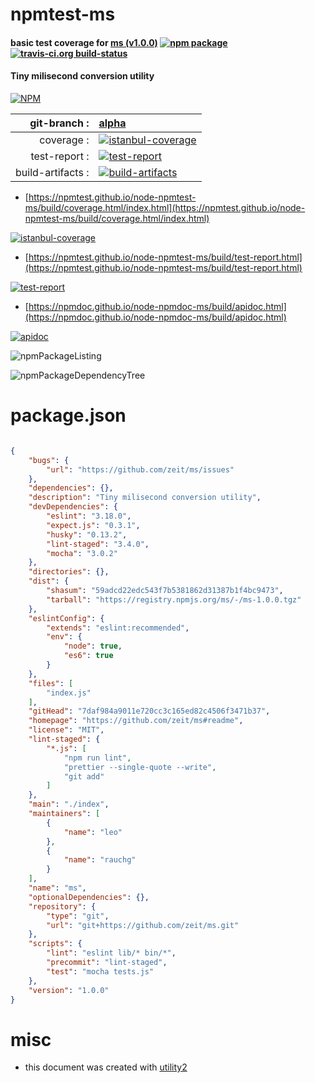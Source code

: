 # npmtest-ms

#### basic test coverage for  [ms (v1.0.0)](https://github.com/zeit/ms#readme)  [![npm package](https://img.shields.io/npm/v/npmtest-ms.svg?style=flat-square)](https://www.npmjs.org/package/npmtest-ms) [![travis-ci.org build-status](https://api.travis-ci.org/npmtest/node-npmtest-ms.svg)](https://travis-ci.org/npmtest/node-npmtest-ms)

#### Tiny milisecond conversion utility

[![NPM](https://nodei.co/npm/ms.png?downloads=true&downloadRank=true&stars=true)](https://www.npmjs.com/package/ms)

| git-branch : | [alpha](https://github.com/npmtest/node-npmtest-ms/tree/alpha)|
|--:|:--|
| coverage : | [![istanbul-coverage](https://npmtest.github.io/node-npmtest-ms/build/coverage.badge.svg)](https://npmtest.github.io/node-npmtest-ms/build/coverage.html/index.html)|
| test-report : | [![test-report](https://npmtest.github.io/node-npmtest-ms/build/test-report.badge.svg)](https://npmtest.github.io/node-npmtest-ms/build/test-report.html)|
| build-artifacts : | [![build-artifacts](https://npmtest.github.io/node-npmtest-ms/glyphicons_144_folder_open.png)](https://github.com/npmtest/node-npmtest-ms/tree/gh-pages/build)|

- [https://npmtest.github.io/node-npmtest-ms/build/coverage.html/index.html](https://npmtest.github.io/node-npmtest-ms/build/coverage.html/index.html)

[![istanbul-coverage](https://npmtest.github.io/node-npmtest-ms/build/screenCapture.buildCi.browser.%252Ftmp%252Fbuild%252Fcoverage.lib.html.png)](https://npmtest.github.io/node-npmtest-ms/build/coverage.html/index.html)

- [https://npmtest.github.io/node-npmtest-ms/build/test-report.html](https://npmtest.github.io/node-npmtest-ms/build/test-report.html)

[![test-report](https://npmtest.github.io/node-npmtest-ms/build/screenCapture.buildCi.browser.%252Ftmp%252Fbuild%252Ftest-report.html.png)](https://npmtest.github.io/node-npmtest-ms/build/test-report.html)

- [https://npmdoc.github.io/node-npmdoc-ms/build/apidoc.html](https://npmdoc.github.io/node-npmdoc-ms/build/apidoc.html)

[![apidoc](https://npmdoc.github.io/node-npmdoc-ms/build/screenCapture.buildCi.browser.%252Ftmp%252Fbuild%252Fapidoc.html.png)](https://npmdoc.github.io/node-npmdoc-ms/build/apidoc.html)

![npmPackageListing](https://npmtest.github.io/node-npmtest-ms/build/screenCapture.npmPackageListing.svg)

![npmPackageDependencyTree](https://npmtest.github.io/node-npmtest-ms/build/screenCapture.npmPackageDependencyTree.svg)



# package.json

```json

{
    "bugs": {
        "url": "https://github.com/zeit/ms/issues"
    },
    "dependencies": {},
    "description": "Tiny milisecond conversion utility",
    "devDependencies": {
        "eslint": "3.18.0",
        "expect.js": "0.3.1",
        "husky": "0.13.2",
        "lint-staged": "3.4.0",
        "mocha": "3.0.2"
    },
    "directories": {},
    "dist": {
        "shasum": "59adcd22edc543f7b5381862d31387b1f4bc9473",
        "tarball": "https://registry.npmjs.org/ms/-/ms-1.0.0.tgz"
    },
    "eslintConfig": {
        "extends": "eslint:recommended",
        "env": {
            "node": true,
            "es6": true
        }
    },
    "files": [
        "index.js"
    ],
    "gitHead": "7daf984a9011e720cc3c165ed82c4506f3471b37",
    "homepage": "https://github.com/zeit/ms#readme",
    "license": "MIT",
    "lint-staged": {
        "*.js": [
            "npm run lint",
            "prettier --single-quote --write",
            "git add"
        ]
    },
    "main": "./index",
    "maintainers": [
        {
            "name": "leo"
        },
        {
            "name": "rauchg"
        }
    ],
    "name": "ms",
    "optionalDependencies": {},
    "repository": {
        "type": "git",
        "url": "git+https://github.com/zeit/ms.git"
    },
    "scripts": {
        "lint": "eslint lib/* bin/*",
        "precommit": "lint-staged",
        "test": "mocha tests.js"
    },
    "version": "1.0.0"
}
```



# misc
- this document was created with [utility2](https://github.com/kaizhu256/node-utility2)
